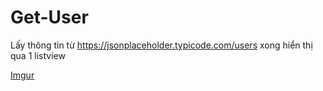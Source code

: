 # Get-User
Lấy thông tin từ https://jsonplaceholder.typicode.com/users xong hiển thị qua 1 listview

[Imgur](https://i.imgur.com/Ayt3xAB.png)
